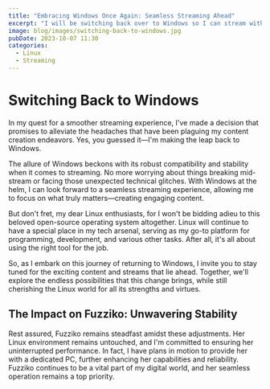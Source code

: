 ```yaml
---
title: "Embracing Windows Once Again: Seamless Streaming Ahead"
excerpt: "I will be switching back over to Windows so I can stream without anything breaking."
image: blog/images/switching-back-to-windows.jpg
pubDate: 2023-10-07 11:30
categories:
  - Linux
  - Streaming
---
```


# Switching Back to Windows

In my quest for a smoother streaming experience, I've made a decision that promises to alleviate the headaches that have been plaguing my content creation endeavors. Yes, you guessed it—I'm making the leap back to Windows.

The allure of Windows beckons with its robust compatibility and stability when it comes to streaming. No more worrying about things breaking mid-stream or facing those unexpected technical glitches. With Windows at the helm, I can look forward to a seamless streaming experience, allowing me to focus on what truly matters—creating engaging content.

But don't fret, my dear Linux enthusiasts, for I won't be bidding adieu to this beloved open-source operating system altogether. Linux will continue to have a special place in my tech arsenal, serving as my go-to platform for programming, development, and various other tasks. After all, it's all about using the right tool for the job.

So, as I embark on this journey of returning to Windows, I invite you to stay tuned for the exciting content and streams that lie ahead. Together, we'll explore the endless possibilities that this change brings, while still cherishing the Linux world for all its strengths and virtues.

## The Impact on Fuzziko: Unwavering Stability

<span class="inherit-post" data-link="/blog/post/who-is-fuzziko" data-title="Who is Fuzziko?"></span>

Rest assured, Fuzziko remains steadfast amidst these adjustments. Her Linux environment remains untouched, and I'm committed to ensuring her uninterrupted performance. In fact, I have plans in motion to provide her with a dedicated PC, further enhancing her capabilities and reliability. Fuzziko continues to be a vital part of my digital world, and her seamless operation remains a top priority.